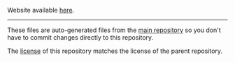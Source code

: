 Website available [here](https://componego.github.io/).

---

These files are auto-generated files from the [main repository](https://github.com/componego/componego)
so you don't have to commit changes directly to this repository.

The [license](./LICENSE) of this repository matches the license of the parent repository.
